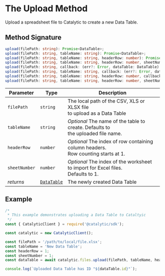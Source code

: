 # The Upload Method

Upload a spreadsheet file to Catalytic to create a new Data Table.

## Method Signature

```typescript
upload(filePath: string): Promise<DataTable>;
upload(filePath: string, tableName: string): Promise<DataTable>;
upload(filePath: string, tableName: string, headerRow: number): Promise<DataTable>;
upload(filePath: string, tableName: string, headerRow: number, sheetNumber: number): Promise<DataTable>;
upload(filePath: string, callback: (err?: Error, dataTable: DataTable) => any): void;
upload(filePath: string, tableName: string, callback: (err?: Error, dataTable: DataTable) => any): void;
upload(filePath: string, tableName: string, headerRow: number, callback: (err?: Error, dataTable: DataTable) => any): void;
upload(filePath: string, tableName: string, headerRow: number, sheetNumber: number, callback: ClientMethodCallback<DataTable>): void;
```

| Parameter     | Type                                                   | Description                                                                          |
| ------------- | ------------------------------------------------------ | ------------------------------------------------------------------------------------ |
| `filePath`    | `string`                                               | The local path of the CSV, XLS or XLSX file<br>to upload as a Data Table             |
| `tableName`   | `string`                                               | _Optional_ The name of the table to create. Defaults to <br>the uploaded file name.  |
| `headerRow`   | `number`                                                  | _Optional_ The index of row containing column headers. <br>Row counting starts at 1. |
| `sheetNumber` | `number`                                                  | _Optional_ The index of the worksheet to import for Excel files. <br>Defaults to 1.  |
| _returns_     | [`DataTable`](doc:the-data-table-metadata-entity-node) | The newly created Data Table                                                         |

## Example

```js
/*
 * This example demonstrates uploading a Data Table to Cataltyic
 */
const { CatalyticClient } = require('@catalytic/sdk');

const catalytic = new CatalyticClient();

const filePath = '/path/to/local/file.xlsx';
const tableName = 'New Data Table';
const headerRow = 1;
const sheetNumber = 1;
const dataTable = await catalytic.files.upload(filePath, tableName, headerRow, sheetNumber);

console.log(`Uploaded Data Table has ID "${dataTable.id}"`);
```
